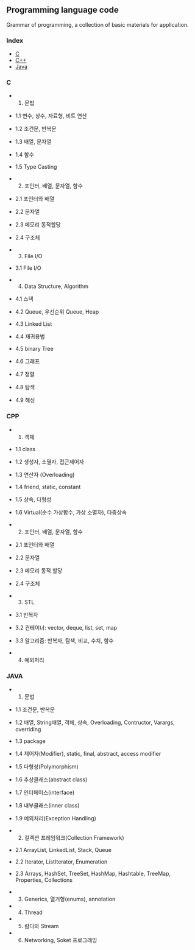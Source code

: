 ## Programming language code
Grammar of programming, a collection of basic materials for application.
### Index
*  [C](#C)
*  [C++](#CPP)
*  [Java](#JAVA)

### C
* 1. 문법
*   1.1 변수, 상수, 자료형, 비트 연산
*   1.2 조건문, 반복문
*   1.3 배열, 문자열
*   1.4 함수
*   1.5 Type Casting
  
* 2. 포인터, 배열, 문자열, 함수
*   2.1 포인터와 배열
*   2.2 문자열
*   2.3 메모리 동적할당
*   2.4 구조체
  
* 3. File I/O
*   3.1 File I/O

* 4. Data Structure, Algorithm
*   4.1 스택
*   4.2 Queue, 우선순위 Queue, Heap
*   4.3 Linked List
*   4.4 재귀용법
*   4.5 binary Tree
*   4.6 그래프
*   4.7 정렬
*   4.8 탐색
*   4.9 해싱
  
### CPP
* 1. 객체
*   1.1 class
*   1.2 생성자, 소멸자, 접근제어자
*   1.3 연산자 (Overloading)
*   1.4 friend, static, constant
*   1.5 상속, 다형성
*   1.6 Virtual(순수 가상함수, 가상 소멸자), 다중상속

* 2. 포인터, 배열, 문자열, 함수
*   2.1 포인터와 배열
*   2.2 문자열
*   2.3 메모리 동적 할당
*   2.4 구조체

* 3. STL
*   3.1 반복자
*   3.2 컨테이너: vector, deque, list, set, map
*   3.3 알고리즘: 반복자, 탐색, 비교, 수치, 함수

* 4. 예외처리

### JAVA
* 1. 문법
*   1.1 조건문, 반복문
*   1.2 배열, String배열, 객체, 상속, Overloading, Contructor, Varargs, overriding
*   1.3 package
*   1.4 제어자(Modifier), static, final, abstract, access modifier
*   1.5 다형성(Polymorphism)
*   1.6 추상클래스(abstract class)
*   1.7 인터페이스(interface)
*   1.8 내부클래스(inner class)
*   1.9 예외처리(Exception Handling)

* 2. 컬렉션 프레임워크(Collection Framework)
*   2.1 ArrayList, LinkedList, Stack, Queue
*   2.2 Iterator, ListIterator, Enumeration
*   2.3 Arrays, HashSet, TreeSet, HashMap, Hashtable, TreeMap, Properties, Collections

* 3. Generics, 열거형(enums), annotation
* 4. Thread
* 5. 람다와 Stream
* 6. Networking, Soket 프로그래밍
